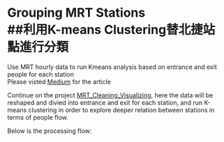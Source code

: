 # Grouping MRT Stations</br>##利用K-means Clustering替北捷站點進行分類
Use MRT hourly data to run Kmeans analysis based on entrance and exit people for each station 
</br>
Please visted [Medium](https://medium.com/urban-matters/%E6%8D%B7%E9%81%8B%E5%88%86%E6%99%822-f351661ce609) for the article

Continue on the project [MRT_Cleaning_Visualizing](https://github.com/ShihWen/MRT_Cleaning_Visualizing), here the data will be reshaped and divied into entrance and exit for each station, and run K-means clustering in order to explore deeper relation between stations in terms of people flow.</br>

Below is the processing flow:

